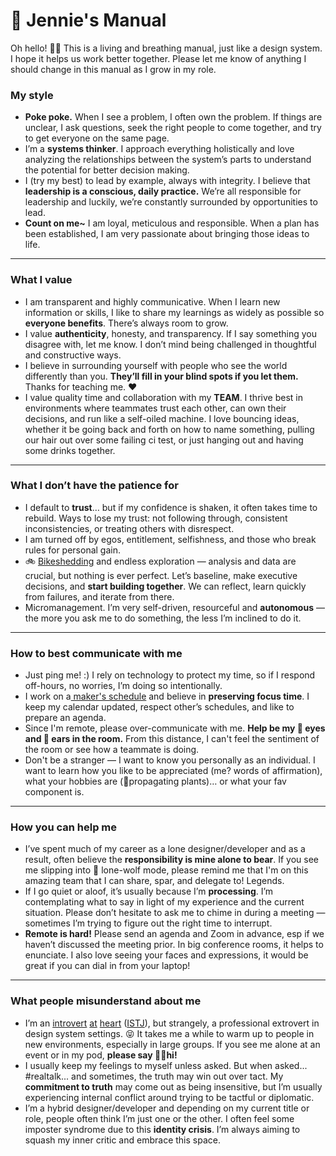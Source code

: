 # 📖 Jennie's Manual

Oh hello! 👋🏻 This is a living and breathing manual, just like a design system.  I hope it helps us work better together. Please let me know of anything I should change in this manual as I grow in my role.

### My style

- **Poke poke.** When I see a problem, I often own the problem. If things are unclear, I ask questions, seek the right people to come together, and try to get everyone on the same page.
- I’m a **systems thinker**. I approach everything holistically and love analyzing the relationships between the system’s parts to understand the potential for better decision making.
- I (try my best) to lead by example, always with integrity. I believe that **leadership is a conscious, daily practice.** We’re all responsible for leadership and luckily, we’re constantly surrounded by opportunities to lead.
- **Count on me~** I am loyal, meticulous and responsible. When a plan has been established, I am very passionate about bringing those ideas to life. 

------

### What I value

- I am transparent and highly communicative. When I learn new information or skills, I like to share my learnings as widely as possible so **everyone benefits**. There’s always room to grow.
- I value **authenticity**, honesty, and transparency. If I say something you disagree with, let me know. I don’t mind being challenged in thoughtful and constructive ways. 
- I believe in surrounding yourself with people who see the world differently than you. **They’ll fill in your blind spots if you let them.** Thanks for teaching me. ❤️
- I value quality time and collaboration with my **TEAM**. I thrive best in environments where teammates trust each other, can own their decisions, and run like a self-oiled machine. I love bouncing ideas, whether it be going back and forth on how to name something, pulling our hair out over some failing ci test, or just hanging out and having some drinks together.

------

### What I don’t have the patience for

- I default to **trust**… but if my confidence is shaken, it often takes time to rebuild. Ways to lose my trust: not following through, consistent inconsistencies, or treating others with disrespect.
- I am turned off by egos, entitlement, selfishness, and those who break rules for personal gain.
- 🚲 [Bikeshedding](https://whatis.techtarget.com/definition/Parkinsons-law-of-triviality-bikeshedding) and endless exploration — analysis and data are crucial, but nothing is ever perfect. Let’s baseline, make executive decisions, and **start building together**. We can reflect, learn quickly from failures, and iterate from there.
- Micromanagement. I’m very self-driven, resourceful and **autonomous** — the more you ask me to do something, the less I’m inclined to do it.

------

### How to best communicate with me

- Just ping me! :) I rely on technology to protect my time, so if I respond off-hours, no worries, I’m doing so intentionally.
- I work on a[ maker's schedule](http://www.paulgraham.com/makersschedule.html) and believe in **preserving focus time**. I keep my calendar updated, respect other’s schedules, and like to prepare an agenda.
- Since I'm remote, please over-communicate with me. **Help be my 🙈 eyes and 🙉 ears in the room.** From this distance, I can't feel the sentiment of the room or see how a teammate is doing.
- Don't be a stranger — I want to know you personally as an individual. I want to learn how you like to be appreciated (me? words of affirmation), what your hobbies are (🌱propagating plants)… or what your fav component is. 

------

### How you can help me

- I’ve spent much of my career as a lone designer/developer and as a result, often believe the **responsibility is mine alone to bear**. If you see me slipping into 🐺 lone-wolf mode, please remind me that I'm on this amazing team that I can share, spar, and delegate to! Legends.  
- If I go quiet or aloof, it’s usually because I’m **processing**. I’m contemplating what to say in light of my experience and the current situation. Please don’t hesitate to ask me to chime in during a meeting — sometimes I’m trying to figure out the right time to interrupt.
- **Remote is hard!** Please send an agenda and Zoom in advance, esp if we haven’t discussed the meeting prior. In big conference rooms, it helps to enunciate. I also love seeing your faces and expressions, it would be great if you can dial in from your laptop!

------

### What people misunderstand about me

- I’m an [introvert](https://www.16personalities.com/istj-personality) [at](https://www.truity.com/personality-type/ISTJ) [heart](https://keirsey.com/temperament/guardian-inspector/) ([ISTJ](https://www.truity.com/personality-type/ISTJ/)), but strangely, a professional extrovert in design system settings. 😝 It takes me a while to warm up to people in new environments, especially in large groups. If you see me alone at an event or in my pod, **please say 👋🏻hi!**
- I usually keep my feelings to myself unless asked. But when asked... #realtalk... and sometimes, the truth may win out over tact. My **commitment to truth** may come out as being insensitive, but I’m usually experiencing internal conflict around trying to be tactful or diplomatic.
- I’m a hybrid designer/developer and depending on my current title or role, people often think I’m just one or the other. I often feel some imposter syndrome due to this **identity crisis**. I’m always aiming to squash my inner critic and embrace this space.
